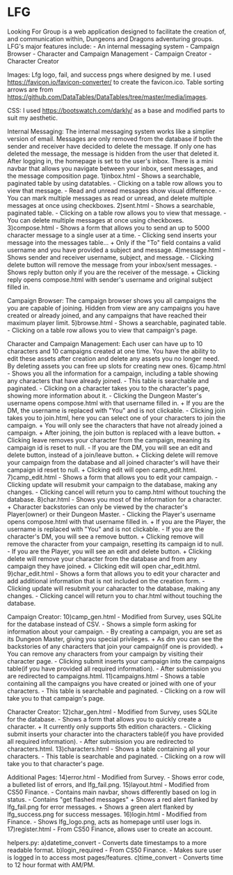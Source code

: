 # LFG
Looking For Group is a web application designed to facilitate the creation of, and communication within, Dungeons and Dragons adventuring groups.
LFG's major features include:
    - An internal messaging system
    - Campaign Browser
    - Character and Campaign Management
    - Campaign Creator
    - Character Creator

Images:
    Lfg logo, fail, and success pngs where designed by me.
    I used https://favicon.io/favicon-converter/ to create the favicon.ico.
    Table sorting arrows are from https://github.com/DataTables/DataTables/tree/master/media/images.

CSS:
    I used https://bootswatch.com/darkly/ as a base and modified parts to suit my aesthetic.

Internal Messaging:
    The internal messaging system works like a simplier version of email.
    Messages are only removed from the database if both the sender and receiver have decided to delete the message.
        If only one has deleted the message, the message is hidden from the user that deleted it.
    After logging in, the homepage is set to the user's inbox.
    There is a mini navbar that allows you navigate between your inbox, sent messages, and the message composition page.
        1)inbox.html
            - Shows a searchable, paginated table by using datatables.
            - Clicking on a table row allows you to view that message.
            - Read and unread messages show visual difference.
            - You can mark multiple messages as read or unread, and delete multiple messages at once using checkboxes.
        2)sent.html
            - Shows a searchable, paginated table.
            - Clicking on a table row allows you to view that message.
            - You can delete multiple messages at once using checkboxes.
        3)compose.html
            - Shows a form that allows you to send an up to 5000 character message to a single user at a time.
            - Clicking send inserts your message into the messages table...
                + Only if the "To" field contains a valid username and you have provided a subject and message.
        4)message.html
            - Shows sender and receiver username, subject, and message.
            - Clicking delete button will remove the message from your inbox/sent messages.
            - Shows reply button only if you are the receiver of the message.
                + Clicking reply opens compose.html with sender's username and original subject filled in.

Campaign Browser:
    The campaign browser shows you all campaigns the you are capable of joining.
    Hidden from view are any campaigns you have created or already joined, and any campaigns that have reached their maximum player limit.
        5)browse.html
            - Shows a searchable, paginated table.
            - Clicking on a table row allows you to view that campaign's page.

Character and Campaign Management:
    Each user can have up to 10 characters and 10 campaigns created at one time.
    You have the ability to edit these assets after creation and delete any assets you no longer need.
    By deleting assets you can free up slots for creating new ones.
        6)camp.html
            - Shows you all the information for a campaign, including a table showing any characters that have already joined.
            - This table is searchable and paginated.
            - Clicking on a character takes you to the character's page, showing more information about it.
            - Clicking the Dungeon Master's username opens compose.html with that username filled in.
                + If you are the DM, the username is replaced with "You" and is not clickable.
            - Clicking join takes you to join.html, here you can select one of your characters to join the campaign.
                + You will only see the characters that have not already joined a campaign.
                + After joining, the join button is replaced with a leave button.
                + Clicking leave removes your character from the campaign, meaning its campaign id is reset to null.
            - If you are the DM, you will see an edit and delete button, instead of a join/leave button.
                + Clicking delete will remove your campaign from the database and all joined character's will have their campaign id reset to null.
                + Clicking edit will open camp_edit.html.
        7)camp_edit.html
            - Shows a form that allows you to edit your campaign.
            - Clicking update will resubmit your campaign to the database, making any changes.
            - Clicking cancel will return you to camp.html without touching the database.
        8)char.html
            - Shows you most of the information for a character.
                + Character backstories can only be viewed by the character's Player(owner) or their Dungeon Master.
            - Clicking the Player's username opens compose.html with that username filled in.
                + If you are the Player, the username is replaced with "You" and is not clickable.
            - If you are the character's DM, you will see a remove button.
                + Clicking remove will remove the character from your campaign, resetting its campaign id to null.
            - If you are the Player, you will see an edit and delete button.
                + Clicking delete will remove your character from the database and from any campaign they have joined.
                + Clicking edit will open char_edit.html.
        9)char_edit.html
            - Shows a form that allows you to edit your character and add additional information that is not included on the creation form.
            - Clicking update will resubmit your caharacter to the database, making any changes.
            - Clicking cancel will return you to char.html without touching the database.

Campaign Creator:
    10)camp_gen.html
        - Modified from Survey, uses SQLite for the database instead of CSV.
        - Shows a simple form asking for information about your campaign.
        - By creating a campaign, you are set as its Dungeon Master, giving you special privileges.
            + As dm you can see the backstories of any characters that join your campaign(if one is provided).
            + You can remove any characters from your campaign by visiting their character page.
        - Clicking submit inserts your campaign into the campaigns table(if you have provided all required information).
        - After submission you are redirected to campaigns.html.
    11)campaigns.html
        - Shows a table containing all the campaigns you have created or joined with one of your characters.
        - This table is searchable and paginated.
        - Clicking on a row will take you to that campaign's page.

Character Creator:
    12)char_gen.html
        - Modified from Survey, uses SQLite for the database.
        - Shows a form that allows you to quickly create a character.
            + It currently only supports 5th edition characters.
        - Clicking submit inserts your character into the characters table(if you have provided all required information).
        - After submission you are redirected to characters.html.
    13)characters.html
        - Shows a table containing all your characters.
        - This table is searchable and paginated.
        - Clicking on a row will take you to that character's page.

Additional Pages:
    14)error.html
        - Modified from Survey.
        - Shows error code, a bulleted list of errors, and lfg_fail.png.
    15)layout.html
        - Modified from CS50 Finance.
        - Contains main navbar, shows differently based on log in status.
        - Contains "get flashed messages"
            + Shows a red alert flanked by lfg_fail.png for error messages.
            + Shows a green alert flanked by lfg_success.png for success messages.
    16)login.html
        - Modified from Finance.
        - Shows lfg_logo.png, acts as homepage until user logs in.
    17)register.html
        - From CS50 Finance, allows user to create an account.

helpers.py:
    a)datetime_convert
        - Converts date timestamps to a more readable format.
    b)login_required
        - From CS50 Finance.
        - Makes sure user is logged in to access most pages/features.
    c)time_convert
        - Converts time to 12 hour format with AM/PM.
